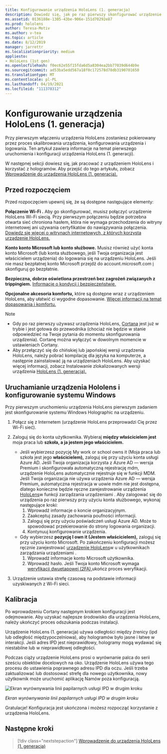 ```yaml
---
title: Konfigurowanie urządzenia HoloLens (1. generacja)
description: Dowiedz się, jak po raz pierwszy skonfigurować urządzenie HoloLens (1. generacja) za pośrednictwem sieci Wi-Fi przy użyciu konta Microsoft (MSA) lub Azure Active Directory (AAD).
ms.assetid: 0136188e-1305-43be-906e-151d70292e87
ms.prod: hololens
author: Teresa-Motiv
ms.author: v-tea
ms.topic: article
ms.date: 8/12/2019
manager: jarrettr
ms.localizationpriority: medium
appliesto:
- HoloLens (1st gen)
ms.openlocfilehash: f0ec62e55f15fda6d5a8304ea2bb77039d644b9e
ms.sourcegitcommit: ad53ba5edd567a18f0c172578d78db3190701650
ms.translationtype: MT
ms.contentlocale: pl-PL
ms.lasthandoff: 04/19/2021
ms.locfileid: "111378312"
---
```

# <a name="set-up-your-hololens-1st-gen"></a>Konfigurowanie urządzenia HoloLens (1. generacja)

Przy pierwszym włączeniu urządzenia HoloLens zostaniesz pokierowany przez proces skalibrowania urządzenia, konfigurowania urządzenia i logowania.  Ten artykuł zawiera informacje na temat pierwszego uruchomienia i konfiguracji urządzenia HoloLens (1. generacji).

W następnej sekcji dowiesz się, jak pracować z urządzeniem HoloLens i korzystać z hologramów. Aby przejść do tego artykułu, zobacz [Wprowadzenie do urządzenia HoloLens (1. generacja).](hololens1-basic-usage.md)

## <a name="before-you-start"></a>Przed rozpoczęciem

Przed rozpoczęciem upewnij się, że są dostępne następujące elementy:

**Połączenie Wi-Fi .** Aby go skonfigurować, musisz połączyć urządzenie HoloLens Wi-Fi siecią. Przy pierwszym połączeniu będzie potrzebna otwarta sieć chroniona hasłem, która nie wymaga przechodzenia do witryny internetowej ani używania certyfikatów do nawiązywania połączenia. [Dowiedz się więcej o witrynach internetowych, z których korzysta urządzenie HoloLens.](hololens-offline.md)

**Konto konto Microsoft lub konto służbowe.** Musisz również użyć konta konto Microsoft (lub konta służbowego, jeśli Twoja organizacja jest właścicielem urządzenia) do logowania się na urządzeniu HoloLens. Jeśli nie masz bezpłatnej konto Microsoft przejdź do account.microsoft.com [i](https://account.microsoft.com) skonfiguruj go bezpłatnie.

**Bezpieczna, dobrze oświetlona przestrzeń bez zagrożeń związanych z trippingiem.** [Informacje o kondycji i bezpieczeństwie.](https://go.microsoft.com/fwlink/p/?LinkId=746661)

**Opcjonalne akcesoria komfortu,** które są dostępne wraz z urządzeniem HoloLens, aby ułatwić ci wygodne dopasowanie. [Więcej informacji na temat dopasowania i komfortu.](https://support.microsoft.com/help/12632/hololens-fit-your-hololens)

> [!NOTE]
>  
> - Gdy po raz pierwszy używasz urządzenia HoloLens, [Cortana](hololens-cortana.md) jest już w trybie i jest gotowa do przewodnika (chociaż nie będzie w stanie odpowiedzieć na Twoje pytania do momentu skonfigurowania urządzenia). Cortanę można wyłączyć w dowolnym momencie w ustawieniach Cortany.
> - Aby przełączyć się do chińskiej lub japońskiej wersji urządzenia HoloLens, należy pobrać kompilację dla języka na komputerze, a następnie zainstalować ją na urządzeniach HoloLens. Aby uzyskać więcej informacji, zobacz Instalowanie zlokalizowanych wersji urządzenia [HoloLens (1. generacja).](hololens1-install-localized.md)

## <a name="start-your-hololens-and-set-up-windows"></a>Uruchamianie urządzenia Hololens i konfigurowanie systemu Windows

Przy pierwszym uruchomieniu urządzenia HoloLens pierwszym zadaniem jest skonfigurowanie systemu Windows Holographic na urządzeniu.

1. Połącz się z Internetem (urządzenie HoloLens przeprowadzi Cię przez Wi-Fi sieć).

1. Zaloguj się do konta użytkownika. Wybieraj **między właścicielem jest** moja praca lub **szkoła, a ja jestem jego właścicielem.**
    - Jeśli wybierzesz pozycję My work or school owns it (Moja praca lub szkoła jest jego **właścicielem),** zaloguj się przy użyciu konta usługi Azure AD. Jeśli Twoja organizacja korzysta z Azure AD — wersja Premium i skonfigurowała automatyczną rejestrację mdm, urządzenie HoloLens automatycznie rejestruje się w funkcji MDM. Jeśli Twoja organizacja nie używa urządzenia Azure AD — wersja Premium, automatyczna rejestracja w uowie mdm nie jest dostępna, dlatego konieczne będzie ręczne zarejestrowanie urządzenia [HoloLens](hololens-enroll-mdm.md#different-ways-to-enroll)w funkcji zarządzania urządzeniami . Aby zalogować się do urządzenia po raz pierwszy przy użyciu konta służbowego, wykonaj następujące kroki:
        1. Wprowadź informacje o koncie organizacyjnym.
        1. Zaakceptuj zasady zachowania poufności informacji.
        1. Zaloguj się przy użyciu poświadczeń usługi Azure AD. Może to spowodować przekierowanie do strony logowania organizacji.
        1. Kontynuuj konfigurowanie urządzenia.
    - Gdy wybierzesz **pozycję I own it (Jestem właścicielem),** zaloguj się przy użyciu konto Microsoft. Po zakończeniu konfiguracji możesz ręcznie zarejestrować [urządzenie HoloLens](hololens-enroll-mdm.md#different-ways-to-enroll)w u użytkownikach zarządzania urządzeniami .
        1. Wprowadź informacje konto Microsoft użytkownika.
        1. Wprowadź hasło. Jeśli Twoja konto Microsoft wymaga [weryfikacji dwuetapowej (2FA),](https://blogs.technet.microsoft.com/microsoft_blog/2013/04/17/microsoft-account-gets-more-secure/)ukończ proces weryfikacji.

1. Urządzenie ustawia strefę czasową na podstawie informacji uzyskiwanych z Wi-Fi sieci.

## <a name="calibration"></a>Kalibracja

Po wprowadzeniu Cortany następnym krokiem konfiguracji jest odejmowanie. Aby uzyskać najlepsze środowisko dla urządzenia HoloLens, należy ukończyć proces odszukania podczas instalacji.

Urządzenie HoloLens (1. generacja) używa odległości między [](https://en.wikipedia.org/wiki/Interpupillary_distance)źrenicy (ipd lub odległość międzypoczelniowa), aby hologramów było jasne i łatwe w interakcji. Jeśli adres IPD jest nieprawidłowy, hologramy mogą wydawać się niestabilne lub w nieprawidłowej odległości.

Podczas ciąży urządzenie HoloLens prosi o wyrównanie palca do serii sześciu obiektów docelowych na oko. Urządzenie HoloLens używa tego procesu do ustawienia poprawnego adresu IPD dla oczu. Jeśli trzeba zaktualizować lub dostosować strefę dla nowego użytkownika, nowy użytkownik może uruchomić aplikację Namów poza konfiguracją.

![Ekran wyrównywania linii papilarnych usługi IPD w drugim kroku](./images/ipd-finger-alignment-300px.jpg)

*Ekran wyrównywania linii papilarnych usługi IPD w drugim kroku*

Gratulacje! Konfiguracja jest ukończona i możesz rozpocząć korzystanie z urządzenia HoloLens.

## <a name="next-steps"></a>Następne kroki

> [!div class="nextstepaction"]
> [Wprowadzenie do urządzenia HoloLens (1. generacja)](hololens1-basic-usage.md)
